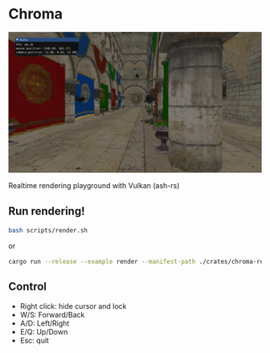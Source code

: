 # Chroma
![sponza](images/sponza.png)

Realtime rendering playground with Vulkan (ash-rs)

## Run rendering!
```bash
bash scripts/render.sh
```
or
```bash
cargo run --release --example render --manifest-path ./crates/chroma-render/Cargo.toml
```

## Control
- Right click: hide cursor and lock
- W/S: Forward/Back
- A/D: Left/Right
- E/Q: Up/Down
- Esc: quit
